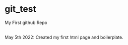 # git_test
My First github Repo

<br />
May 5th 2022: Created my first html page and boilerplate. 
<br />


